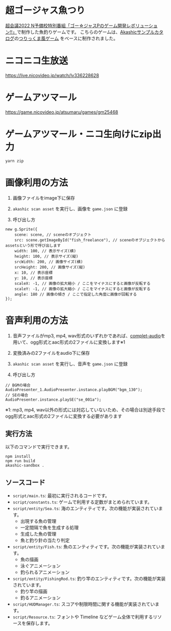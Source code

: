 # 超ゴージャス魚つり

[超会議2022 N予備校特別番組「ゴー☆ジャスPのゲーム開発レボリューション!!」](https://live.nicovideo.jp/watch/lv336228628)で制作した魚釣りゲームです。
こちらのゲームは、[Akashicサンプルカタログ](https://akashic-contents.github.io/samples/)の[つりっくま風ゲーム](https://akashic-contents.github.io/samples/game/tsurikkuma-style-game-ts.html)
をベースに制作されました。

# ニコニコ生放送
https://live.nicovideo.jp/watch/lv336228628

# ゲームアツマール
https://game.nicovideo.jp/atsumaru/games/gm25468

# ゲームアツマール・ニコ生向けにzip出力

```
yarn zip
```

# 画像利用の方法
1. 画像ファイルをimage下に保存
1. `akashic scan asset` を実行し、画像を `game.json` に登録

1. 呼び出し方

```
new g.Sprite({
    scene: scene, // sceneのオブジェクト
    src: scene.getImageById("fish_freelance"), // sceneのオブジェクトからassetsという形で呼び出します
    width: 100, // 表示サイズ(横)
    height: 100, // 表示サイズ(縦)
    srcWidth: 200, // 画像サイズ(横)
    srcHeight: 200, // 画像サイズ(縦)
    x: 10, // 表示座標
    y: 10, // 表示座標
    scaleX: -1, // 画像の拡大縮小 / ここをマイナスにすると画像が反転する
    scaleY: -1, // 画像の拡大縮小 / ここをマイナスにすると画像が反転する
    angle: 180 // 画像の傾き / ここで指定した角度に画像が回転する
});
```

# 音声利用の方法
1. 音声ファイルがmp3, mp4, wav形式のいずれかであれば、[complet-audio](https://github.com/akashic-games/complete-audio)を用いて、ogg形式とaac形式の2ファイルに変換します※1
1. 変換済みの2ファイルをaudio下に保存
1. `akashic scan asset` を実行し、音声を `game.json` に登録

1. 呼び出し方

```
// BGMの場合
AudioPresenter_1.AudioPresenter.instance.playBGM("bgm_130");
// SEの場合
AudioPresenter.instance.playSE("se_001a");
```

※1: mp3, mp4, wav以外の形式には対応していないため、その場合は別途手段でogg形式とaac形式の2ファイルに変換する必要があります

## 実行方法

以下のコマンドで実行できます。

```
npm install
npm run build
akashic-sandbox .
```

## ソースコード

- `script/main.ts`: 最初に実行されるコードです。
- `script/constants.ts`: ゲームで利用する定数がまとめられています。
- `script/entity/Sea.ts`: 海のエンティティです。次の機能が実装されています。
  - 出現する魚の管理
  - 一定間隔で魚を生成する処理
  - 生成した魚の管理
  - 魚と釣り針の当たり判定
- `script/entity/Fish.ts`: 魚のエンティティです。次の機能が実装されています。
  - 魚の描画
  - 泳ぐアニメーション
  - 釣られるアニメーション
- `script/entity/FishingRod.ts`: 釣り竿のエンティティです。次の機能が実装されています。
  - 釣り竿の描画
  - 釣るアニメーション
- `script/HUDManager.ts`: スコアや制限時間に関する機能が実装されています。
- `script/Resource.ts`: フォントや Timeline などゲーム全体で利用するリソースを保存します。
